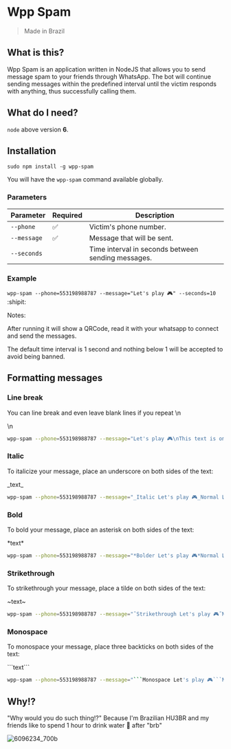 # Wpp Spam

> Made in Brazil

## What is this?
Wpp Spam is an application written in NodeJS that allows you to send message spam to your friends through WhatsApp. The bot will continue sending messages within the predefined interval until the victim responds with anything, thus successfully calling them.

## What do I need?

`node` above version **6**.

## Installation

`sudo npm install -g wpp-spam`

You will have the `wpp-spam` command available globally.

### Parameters

| Parameter | Required        | Description                                                 |
|-----------|--------------------|-----------------------------------------------------------|
| `--phone` | :white_check_mark: | Victim's phone number.                        |
| `--message`  | :white_check_mark: | Message that will be sent.                      |
| `--seconds`   |                    | Time interval in seconds between sending messages. |

### Example

`wpp-spam --phone=553198988787 --message="Let's play 🎮" --seconds=10` :shipit:

Notes:

After running it will show a QRCode, read it with your whatsapp to connect and send the messages.

The default time interval is 1 second and nothing below 1 will be accepted to avoid being banned.

## Formatting messages

### Line break

You can line break and even leave blank lines if you repeat \n

\n
``` sh
wpp-spam --phone=553198988787 --message="Let's play 🎮\nThis text is on the bottom line." --seconds=10
```
### Italic

To italicize your message, place an underscore on both sides of the text:

\_text\_
``` sh
wpp-spam --phone=553198988787 --message="_Italic Let's play 🎮_Normal Let's play 🎮" --seconds=10
```

### Bold

To bold your message, place an asterisk on both sides of the text:

\*text\*
``` sh
wpp-spam --phone=553198988787 --message="*Bolder Let's play 🎮*Normal Let's play 🎮" --seconds=10
```

### Strikethrough

To strikethrough your message, place a tilde on both sides of the text:

\~text\~
``` sh
wpp-spam --phone=553198988787 --message="˜Strikethrough Let's play 🎮˜Normal Let's play 🎮" --seconds=10
```

### Monospace

To monospace your message, place three backticks on both sides of the text:

\`\`\`text\`\`\`
``` sh
wpp-spam --phone=553198988787 --message="```Monospace Let's play 🎮```Normal Let's play 🎮" --seconds=10
```

## Why!?

"Why would you do such thing!?" Because I'm Brazilian HU3BR and my friends like to spend 1 hour to drink water 🥤 after "brb"

![6096234_700b](https://user-images.githubusercontent.com/1585655/29083653-d40bb660-7c3f-11e7-896c-efd243f32918.jpg)

